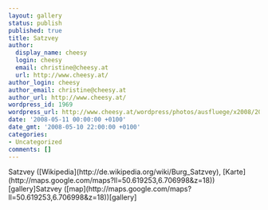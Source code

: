 ```yaml
---
layout: gallery
status: publish
published: true
title: Satzvey
author:
  display_name: cheesy
  login: cheesy
  email: christine@cheesy.at
  url: http://www.cheesy.at/
author_login: cheesy
author_email: christine@cheesy.at
author_url: http://www.cheesy.at/
wordpress_id: 1969
wordpress_url: http://www.cheesy.at/wordpress/photos/ausfluege/x2008/2008-05/satzvey/
date: '2008-05-11 00:00:00 +0100'
date_gmt: '2008-05-10 22:00:00 +0100'
categories:
- Uncategorized
comments: []
---
```

<!--:de-->Satzvey ([Wikipedia](http://de.wikipedia.org/wiki/Burg_Satzvey), [Karte](http://maps.google.com/maps?ll=50.619253,6.706998&z=18))[gallery]<!--:--><!--:en-->Satzvey ([map](http://maps.google.com/maps?ll=50.619253,6.706998&z=18))[gallery]<!--:-->
